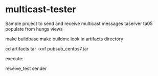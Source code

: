 # multicast-tester
Sample project to send and receive multicast messages
taserver
ta05 populate from hungs views

make buildbase
make buildme
look in artifacts directory

cd artifacts 
tar -xvf pubsub_centos7.tar 


execute:

receive_test
sender
